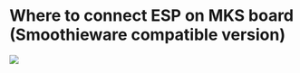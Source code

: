 # Where to connect ESP on MKS board (Smoothieware compatible version)
![](https://raw.githubusercontent.com/wiki/luc-github/ESP3D/images/MKS-SMOOTHIEWARE/MKS-smoothie.png)
